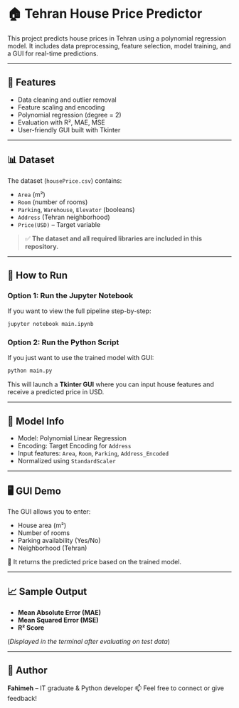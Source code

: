 
# 🏠 Tehran House Price Predictor

This project predicts house prices in Tehran using a polynomial regression model. It includes data preprocessing, feature selection, model training, and a GUI for real-time predictions.

---

## 📂 Features

- Data cleaning and outlier removal
- Feature scaling and encoding
- Polynomial regression (degree = 2)
- Evaluation with R², MAE, MSE
- User-friendly GUI built with Tkinter

---

## 📊 Dataset

The dataset (`housePrice.csv`) contains:

- `Area` (m²)
- `Room` (number of rooms)
- `Parking`, `Warehouse`, `Elevator` (booleans)
- `Address` (Tehran neighborhood)
- `Price(USD)` – Target variable

> ✅ **The dataset and all required libraries are included in this repository.**

---

## 🚀 How to Run

### Option 1: Run the Jupyter Notebook
If you want to view the full pipeline step-by-step:

```bash
jupyter notebook main.ipynb
````

### Option 2: Run the Python Script

If you just want to use the trained model with GUI:

```bash
python main.py
```

This will launch a **Tkinter GUI** where you can input house features and receive a predicted price in USD.

---

## 🧠 Model Info

* Model: Polynomial Linear Regression
* Encoding: Target Encoding for `Address`
* Input features: `Area`, `Room`, `Parking`, `Address_Encoded`
* Normalized using `StandardScaler`

---

## 🖥 GUI Demo

The GUI allows you to enter:

* House area (m²)
* Number of rooms
* Parking availability (Yes/No)
* Neighborhood (Tehran)

🧮 It returns the predicted price based on the trained model.

---

## 📈 Sample Output

* **Mean Absolute Error (MAE)**
* **Mean Squared Error (MSE)**
* **R² Score**

(*Displayed in the terminal after evaluating on test data*)

---

## 📌 Author

**Fahimeh** – IT graduate & Python developer
📫 Feel free to connect or give feedback!
